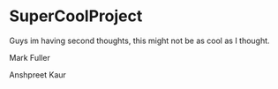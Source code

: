# SuperCoolProject

Guys im having second thoughts, this might not be as cool as I thought.

Mark Fuller

Anshpreet Kaur
